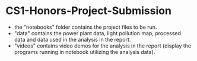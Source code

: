 # CS1-Honors-Project-Submission
- the "notebooks" folder contains the project files to be run.
- "data" contains the power plant data, light pollution map, processed data and data used in the analysis in the report.
- "videos" contains video demos for the analysis in the report (display the programs running in notebook utilizing the analysis data).
